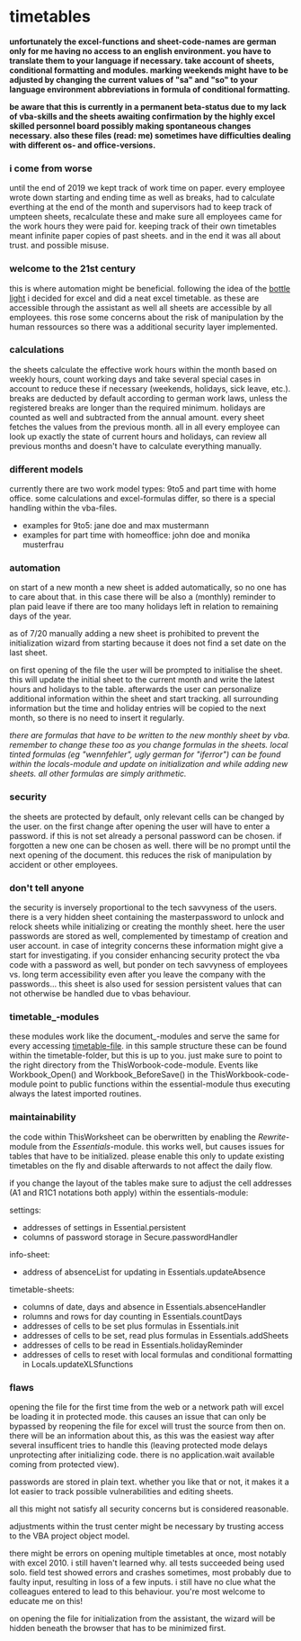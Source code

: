 # timetables

**unfortunately the excel-functions and sheet-code-names are german only for me having no access to an english environment. you have to translate them to your language if necessary. take account of sheets, conditional formatting and modules. marking weekends might have to be adjusted by changing the current values of "sa" and "so" to your language environment abbreviations in formula of conditional formatting.**

**be aware that this is currently in a permanent beta-status due to my lack of vba-skills and the sheets awaiting confirmation by the highly excel skilled personnel board possibly making spontaneous changes necessary. also these files (read: me) sometimes have difficulties dealing with different os- and office-versions.**

### i come from worse
until the end of 2019 we kept track of work time on paper. every employee wrote down starting and ending time as well as breaks, had to calculate everthing at the end of the month and supervisors had to keep track of umpteen sheets, recalculate these and make sure all employees came for the work hours they were paid for. keeping track of their own timetables meant infinite paper copies of past sheets. and in the end it was all about trust. and possible misuse.

### welcome to the 21st century
this is where automation might be beneficial. following the idea of the [bottle light](https://github.com/erroronline1/qualitymanagement#about-bottle-light-qms) i decided for excel and did a neat excel timetable. as these are accessible through the assistant as well all sheets are accessible by all employees. this rose some concerns about the risk of manipulation by the human ressources so there was a additional security layer implemented.

### calculations
the sheets calculate the effective work hours within the month based on weekly hours, count working days and take several special cases in account to reduce these if necessary (weekends, holidays, sick leave, etc.). breaks are deducted by default according to german work laws, unless the registered breaks are longer than the required minimum. holidays are counted as well and subtracted from the annual amount. every sheet fetches the values from the previous month.
all in all every employee can look up exactly the state of current hours and holidays, can review all previous months and doesn't have to calculate everything manually.

### different models
currently there are two work model types: 9to5 and part time with home office. some calculations and excel-formulas differ, so there is a special handling within the vba-files.

* examples for 9to5: jane doe and max mustermann
* examples for part time with homeoffice: john doe and monika musterfrau

### automation
on start of a new month a new sheet is added automatically, so no one has to care about that. in this case there will be also a (monthly) reminder to plan paid leave if there are too many holidays left in relation to remaining days of the year.

as of 7/20 manually adding a new sheet is prohibited to prevent the initialization wizard from starting because it does not find a set date on the last sheet. 

on first opening of the file the user will be prompted to initialise the sheet. this will update the initial sheet to the current month and write the latest hours and holidays to the table. afterwards the user can personalize additional information within the sheet and start tracking. all surrounding information but the time and holiday entries will be copied to the next month, so there is no need to insert it regularly.

*there are formulas that have to be written to the new monthly sheet by vba. remember to change these too as you change formulas in the sheets. local tinted formulas (eg "wennfehler", ugly german for "iferror") can be found within the locals-module and update on initialization and while adding new sheets. all other formulas are simply arithmetic.*

### security
the sheets are protected by default, only relevant cells can be changed by the user. on the first change after opening the user will have to enter a password. if this is not set already a personal password can be chosen. if forgotten a new one can be chosen as well. there will be no prompt until the next opening of the document. this reduces the risk of manipulation by accident or other employees.

### don't tell anyone
the security is inversely proportional to the tech savvyness of the users. there is a very hidden sheet containing the masterpassword to unlock and relock sheets while initializing or creating the monthly sheet.
here the user passwords are stored as well, complemented by timestamp of creation and user account. in case of integrity concerns these information might give a start for investigating. if you consider enhancing security protect the vba code with a password as well, but ponder on tech savvyness of employees vs. long term accessibility even after you leave the company with the passwords...
this sheet is also used for session persistent values that can not otherwise be handled due to vbas behaviour.

### timetable_-modules
these modules work like the document_-modules and serve the same for every accessing [timetable-file](timetables/). in this sample structure these can be found within the timetable-folder, but this is up to you. just make sure to point to the right directory from the ThisWorbook-code-module.
Events like Workbook_Open() and Workbook_BeforeSave() in the ThisWorkbook-code-module point to public functions within the essential-module thus executing always the latest imported routines.

### maintainability
the code within ThisWorksheet can be oberwritten by enabling the *Rewrite*-module from the *Essentials*-module. this works well, but causes issues for tables that have to be initialized. please enable this only to update existing timetables on the fly and disable afterwards to not affect the daily flow.

if you change the layout of the tables make sure to adjust the cell addresses (A1 and R1C1 notations both apply) within the essentials-module:

settings:
* addresses of settings in Essential.persistent
* columns of password storage in Secure.passwordHandler

info-sheet:
* address of absenceList for updating in Essentials.updateAbsence

timetable-sheets:
* columns of date, days and absence in Essentials.absenceHandler
* rolumns and rows for day counting in Essentials.countDays
* addresses of cells to be set plus formulas in Essentials.init
* addresses of cells to be set, read plus formulas in Essentials.addSheets
* addresses of cells to be read in Essentials.holidayReminder
* addresses of cells to reset with local formulas and conditional formatting in Locals.updateXLSfunctions

### flaws
opening the file for the first time from the web or a network path will excel be loading it in protected mode. this causes an issue that can only be bypassed by reopening the file for excel will trust the source from then on. there will be an information about this, as this was the easiest way after several insufficent tries to handle this (leaving protected mode delays unprotecting after initializing code. there is no application.wait available coming from protected view).

passwords are stored in plain text. whether you like that or not, it makes it a lot easier to track possible vulnerabilities and editing sheets.

all this might not satisfy all security concerns but is considered reasonable.

adjustments within the trust center might be necessary by trusting access to the VBA project object model.

there might be errors on opening multiple timetables at once, most notably with excel 2010. i still haven't learned why. all tests succeeded being used solo. field test showed errors and crashes sometimes, most probably due to faulty input, resulting in loss of a few inputs. i still have no clue what the colleagues entered to lead to this behaviour. you're most welcome to educate me on this!

on opening the file for initialization from the assistant, the wizard will be hidden beneath the browser that has to be minimized first.